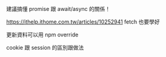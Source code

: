 建議搞懂 promise 跟 await/async 的關係！

https://ithelp.ithome.com.tw/articles/10252941
fetch 也要學好

更新資料可以用 npm override

cookie 跟 session 的區別跟做法
